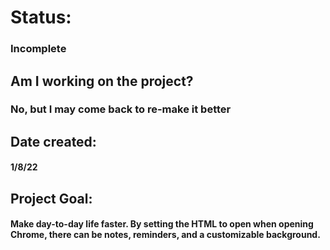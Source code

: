 # Status:
### Incomplete
## Am I working on the project?
### No, but I may come back to re-make it better
## Date created:
#### 1/8/22
## Project Goal:
#### Make day-to-day life faster. By setting the HTML to open when opening Chrome, there can be notes, reminders, and a customizable background.